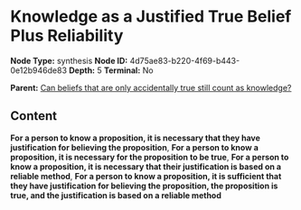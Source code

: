 # Knowledge as a Justified True Belief Plus Reliability

**Node Type:** synthesis
**Node ID:** 4d75ae83-b220-4f69-b443-0e12b946de83
**Depth:** 5
**Terminal:** No

**Parent:** [Can beliefs that are only accidentally true still count as knowledge?](can-beliefs-that-are-only-accidentally-true-still-count-as-knowledge-antithesis-fc5e215b-efff-49ad-b532-fe09bedef422.md)

## Content

**For a person to know a proposition, it is necessary that they have justification for believing the proposition**, **For a person to know a proposition, it is necessary for the proposition to be true**, **For a person to know a proposition, it is necessary that their justification is based on a reliable method**, **For a person to know a proposition, it is sufficient that they have justification for believing the proposition, the proposition is true, and the justification is based on a reliable method**
